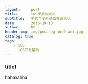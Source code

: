 ```yaml
---
layout:     post
title:      iOS手势与变形
subtitle:   手势与变形基础知识笔记
date:       2016-10-10
author:     NY
header-img: img/post-bg-ios9-web.jpg
catalog: true
tags:
    - iOS
    - iOS开发基础
---
```


### title1 

hahahahha
